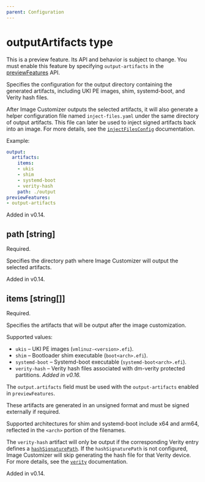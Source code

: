 ```yaml
---
parent: Configuration
---
```


# outputArtifacts type

This is a preview feature.
Its API and behavior is subject to change.
You must enable this feature by specifying `output-artifacts` in the
[previewFeatures](./config.md#previewfeatures-string) API.

Specifies the configuration for the output directory containing the generated
artifacts, including UKI PE images, shim, systemd-boot, and Verity hash files.

After Image Customizer outputs the selected artifacts, it will also generate a helper
configuration file named `inject-files.yaml` under the same directory of output
artifacts. This file can later be used to inject signed artifacts back into an
image. For more details, see the [`injectFilesConfig`](./injectFilesConfig.md)
documentation.

Example:

```yaml
output:
  artifacts:
    items: 
    - ukis
    - shim
    - systemd-boot
    - verity-hash
    path: ./output
previewFeatures:
- output-artifacts
```

Added in v0.14.

## path [string]

Required.

Specifies the directory path where Image Customizer will output the selected artifacts.

Added in v0.14.

## items [string[]]

Required.

Specifies the artifacts that will be output after the image customization.

Supported values:

- `ukis` – UKI PE images (`vmlinuz-<version>.efi`).
- `shim` – Bootloader shim executable (`boot<arch>.efi`).
- `systemd-boot` – Systemd-boot executable (`systemd-boot<arch>.efi`).
- `verity-hash` – Verity hash files associated with dm-verity protected partitions.
  *Added in v0.16.*

The `output.artifacts` field must be used with the `output-artifacts` enabled in `previewFeatures`.

These artifacts are generated in an unsigned format and must be signed externally if required.

Supported architectures for shim and systemd-boot include x64 and arm64,
reflected in the `<arch>` portion of the filenames.

The `verity-hash` artifact will only be output if the corresponding Verity entry
defines a [`hashSignaturePath`](./verity.md#hashsignaturepath-string). If the
`hashSignaturePath` is not configured, Image Customizer will skip generating the
hash file for that Verity device. For more details, see the
[`verity`](./verity.md) documentation.

Added in v0.14.
